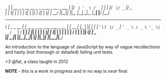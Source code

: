  _
| | __ _ _ __   __ _ _   _  __ _  __ _  ___
| |/ _` | '_ \ / _` | | | |/ _` |/ _` |/ _ \
| | (_| | | | | (_| | |_| | (_| | (_| |  __/
|_|\__,_|_| |_|\__, |\__,_|\__,_|\__, |\___|
               |___/             |___/
  __                 _                            _        _
 / _|_   _ _ __   __| | __ _ _ __ ___   ___ _ __ | |_ __ _| |___
| |_| | | | '_ \ / _` |/ _` | '_ ` _ \ / _ \ '_ \| __/ _` | / __|
|  _| |_| | | | | (_| | (_| | | | | | |  __/ | | | || (_| | \__ \
|_|  \__,_|_| |_|\__,_|\__,_|_| |_| |_|\___|_| |_|\__\__,_|_|___/


An introduction to the language of JavaScript by way of vague
recollections and hasty (not thorough or detailed) failing unit tests.

<3 @fat, a class taught in 2012

**NOTE** - this is a work in progress and in no way is *near* final.